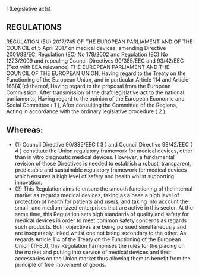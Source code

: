  I
(Legislative acts)
## REGULATIONS
REGULATION (EU) 2017/745 OF THE EUROPEAN PARLIAMENT AND OF THE COUNCIL of 5 April 2017
on medical devices, amending Directive 2001/83/EC, Regulation (EC) No 178/2002 and Regulation (EC) No 1223/2009 and repealing Council Directives 90/385/EEC and 93/42/EEC
(Text with EEA relevance)
THE EUROPEAN PARLIAMENT AND THE COUNCIL OF THE EUROPEAN UNION,
Having regard to the Treaty on the Functioning of the European Union, and in particular Article 114 and Article 168(4)(c) thereof,
Having regard to the proposal from the European Commission,
After  transmission of the draft legislative act to the national parliaments,
Having regard to the opinion of the European Economic and Social Committee ( 1 ),
After consulting the Committee of the Regions,
Acting in accordance with the ordinary legislative procedure  ( 2 ),
## Whereas:
- (1) Council Directive 90/385/EEC ( 3 )  and  Council  Directive  93/42/EEC  ( 4 )  constitute  the  Union  regulatory  framework for  medical  devices,  other  than in  vitro diagnostic  medical  devices.  However,  a  fundamental  revision  of  those Directives  is  needed  to  establish  a  robust,  transparent,  predictable  and  sustainable  regulatory  framework  for medical devices which ensures a high level of safety and health whilst supporting innovation.
- (2) This  Regulation  aims  to  ensure  the  smooth  functioning  of  the  internal  market  as  regards  medical  devices,  taking as  a  base  a  high  level  of  protection  of  health  for  patients  and  users,  and  taking  into  account  the  small-  and medium-sized  enterprises  that  are  active  in  this  sector.  At  the  same  time,  this  Regulation  sets  high  standards  of quality  and  safety  for  medical  devices  in  order  to  meet  common  safety  concerns  as  regards  such  products.  Both objectives  are  being  pursued  simultaneously  and  are  inseparably  linked  whilst  one  not  being  secondary  to  the other.  As  regards  Article  114  of  the  Treaty  on  the  Functioning  of  the  European  Union  (TFEU),  this  Regulation harmonises  the  rules  for  the  placing  on  the  market  and  putting  into  service  of  medical  devices  and  their accessories  on  the  Union  market  thus  allowing  them  to  benefit  from  the  principle  of  free  movement  of  goods.
